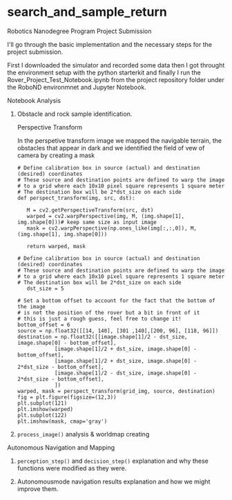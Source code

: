 # search_and_sample_return
Robotics Nanodegree Program Project Submission

I'll go through the basic implementation and the necessary steps for the project submission.

First I downloaded the simulator and recorded some data then I got throught the environment setup with the python starterkit and finally I run the Rover_Project_Test_Notebook.ipynb from the project repository folder under the RoboND environmnet and Jupyter Notebook.

Notebook Analysis

   1. Obstacle and rock sample identification.
   
      Perspective Transform
      
      In the perspetive transform image we mapped the navigable terrain, the obstacles that appear in 
      dark and we identified the field of vew of camera by creating a mask
      ```
      # Define calibration box in source (actual) and destination (desired) coordinates
      # These source and destination points are defined to warp the image
      # to a grid where each 10x10 pixel square represents 1 square meter
      # The destination box will be 2*dst_size on each side
      def perspect_transform(img, src, dst):
           
         M = cv2.getPerspectiveTransform(src, dst)
         warped = cv2.warpPerspective(img, M, (img.shape[1], img.shape[0]))# keep same size as input image
         mask = cv2.warpPerspective(np.ones_like(img[:,:,0]), M, (img.shape[1], img.shape[0]))
         
         return warped, mask
         
      # Define calibration box in source (actual) and destination (desired) coordinates
      # These source and destination points are defined to warp the image
      # to a grid where each 10x10 pixel square represents 1 square meter
      # The destination box will be 2*dst_size on each side
         dst_size = 5 
         
      # Set a bottom offset to account for the fact that the bottom of the image 
      # is not the position of the rover but a bit in front of it
      # this is just a rough guess, feel free to change it!
      bottom_offset = 6
      source = np.float32([[14, 140], [301 ,140],[200, 96], [118, 96]])
      destination = np.float32([[image.shape[1]/2 - dst_size, image.shape[0] - bottom_offset],
                  [image.shape[1]/2 + dst_size, image.shape[0] - bottom_offset],
                  [image.shape[1]/2 + dst_size, image.shape[0] - 2*dst_size - bottom_offset], 
                  [image.shape[1]/2 - dst_size, image.shape[0] - 2*dst_size - bottom_offset],
                  ])
      warped, mask = perspect_transform(grid_img, source, destination)
      fig = plt.figure(figsize=(12,3))
      plt.subplot(121)
      plt.imshow(warped)
      plt.subplot(122)
      plt.imshow(mask, cmap='gray')
      ```
     
   2. ```process_image()``` analysis & worldmap creating

Autonomous Navigation and Mapping 

   1. ```perception_step()``` and ```decision_step()``` explanation and why these functions were modified as they were.
   
   2. Autonomousmode navigation results explanation and how we might improve them.

